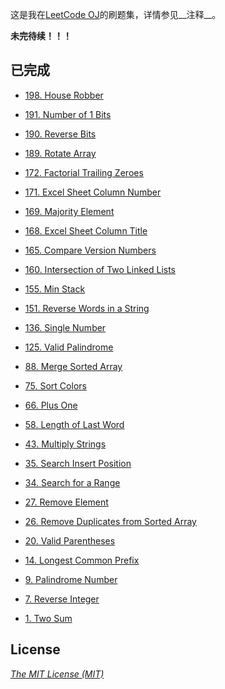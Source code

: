 这是我在[LeetCode OJ](https://oj.leetcode.com/ "LeetCode OJ")的刷题集，详情参见__注释__。

__未完待续！！！__

## 已完成

 - [198. House Robber](https://leetcode.com/problems/house-robber/ "198. House Robber")

 - [191. Number of 1 Bits](https://leetcode.com/problems/number-of-1-bits/ "191. Number of 1 Bits")

 - [190. Reverse Bits](https://leetcode.com/problems/reverse-bits/ "190. Reverse Bits")

 - [189. Rotate Array](https://leetcode.com/problems/rotate-array/ "189. Rotate Array")

 - [172. Factorial Trailing Zeroes](https://leetcode.com/problems/factorial-trailing-zeroes/ "172. Factorial Trailing Zeroes")

 - [171. Excel Sheet Column Number](https://oj.leetcode.com/problems/excel-sheet-column-number/ "171. Excel Sheet Column Number")

 - [169. Majority Element](https://oj.leetcode.com/problems/majority-element/ "169. Majority Element")

 - [168. Excel Sheet Column Title](https://oj.leetcode.com/problems/excel-sheet-column-title/ "168. Excel Sheet Column Title")

 - [165. Compare Version Numbers](https://oj.leetcode.com/problems/compare-version-numbers/ "165. Compare Version Numbers")

 - [160. Intersection of Two Linked Lists](https://leetcode.com/problems/intersection-of-two-linked-lists/ "160. Intersection of Two Linked Lists")

 - [155. Min Stack](https://oj.leetcode.com/problems/min-stack/ "155. Min Stack")

 - [151. Reverse Words in a String](https://oj.leetcode.com/submissions/detail/10373404/ "151. Reverse Words in a String")

 - [136. Single Number](https://oj.leetcode.com/problems/single-number/ "136. Single Number")

 - [125. Valid Palindrome](https://leetcode.com/problems/valid-palindrome/ "125. Valid Palindrome")

 - [88. Merge Sorted Array](https://oj.leetcode.com/problems/merge-sorted-array/ "88. Merge Sorted Array")

 - [75. Sort Colors](https://oj.leetcode.com/problems/sort-colors/ "75. Sort Colors")

 - [66. Plus One](https://oj.leetcode.com/problems/plus-one/ "66. Plus One")

 - [58. Length of Last Word](https://oj.leetcode.com/problems/length-of-last-word/ "58. Length of Last Word")

 - [43. Multiply Strings](https://oj.leetcode.com/problems/multiply-strings/ "43. Multiply Strings")

 - [35. Search Insert Position](https://oj.leetcode.com/problems/search-insert-position/ "35. Search Insert Position")

 - [34. Search for a Range](https://oj.leetcode.com/problems/search-for-a-range/ "34. Search for a Range")

 - [27. Remove Element](https://oj.leetcode.com/problems/remove-element/ "27. Remove Element")

 - [26. Remove Duplicates from Sorted Array](https://leetcode.com/problems/remove-duplicates-from-sorted-array/ "26. Remove Duplicates from Sorted Array")

 - [20. Valid Parentheses](https://leetcode.com/problems/valid-parentheses/ "20. Valid Parentheses")

 - [14. Longest Common Prefix](https://oj.leetcode.com/problems/longest-common-prefix/ "14. Longest Common Prefix")

 - [9. Palindrome Number](https://oj.leetcode.com/problems/palindrome-number/ "9. Palindrome Number")

 - [7. Reverse Integer](https://oj.leetcode.com/problems/reverse-integer/ "7. Reverse Integer")

 - [1. Two Sum](https://oj.leetcode.com/problems/two-sum/ "1. Two Sum")

## License

_[The MIT License (MIT)](https://github.com/mthli/LeetCode/blob/master/LICENSE.txt "The MIT License (MIT)")_
